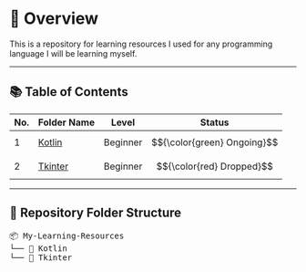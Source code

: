 # 🧭 Overview

This is a repository for learning resources I used for any programming language I will be learning myself.

---

## 📚 Table of Contents
| No. | Folder Name | Level | Status |
|-----|--------------|------|--------|
| 1 |  [Kotlin](Kotlin/)  | Beginner | $${\color{green} Ongoing}$$ |
| 2 | [Tkinter](Tkinter/) | Beginner | $${\color{red} Dropped}$$ |

---

## 📁 Repository Folder Structure
<pre>
📦 My-Learning-Resources
└── 📂 Kotlin
└── 📂 Tkinter
</pre>
